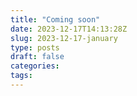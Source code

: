 ```yaml
---
title: "Coming soon"
date: 2023-12-17T14:13:28Z
slug: 2023-12-17-january
type: posts
draft: false
categories:
tags:
---
```





